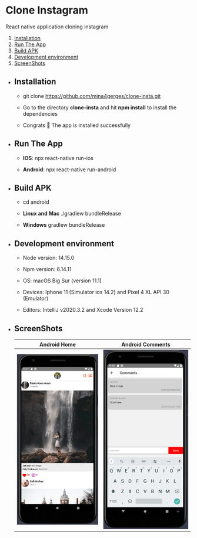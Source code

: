 # Clone Instagram

React native application cloning instagram

1. [Installation](#installation)
2. [Run The App](#runTheApp)
3. [Build APK](#buildAPK)
4. [Development environment](#developementEnvirement)
5. [ScreenShots](#screenShots)

- <h2 name="installation">Installation</h2>

    - git clone https://github.com/mina4gerges/clone-insta.git

    - Go to the directory **clone-insta** and hit **npm install** to install the dependencies

    - Congrats 🎉 The app is installed successfully

- <h2 name="runTheApp">Run The App</h2>

    - **IOS**: npx react-native run-ios

    - **Android**: npx react-native run-android

- <h2 name="buildAPK">Build APK</h2>

  - cd android

  - **Linux and Mac** ./gradlew bundleRelease

  - **Windows** gradlew bundleRelease

- <h2 name="developementEnvirement">Development environment</h2>

    - Node version: 14.15.0

    - Npm version: 6.14.11

    - OS: macOS Big Sur (version 11.1)
  
    - Devices: Iphone 11 (Simulator ios 14.2) and Pixel 4 XL API 30 (Emulator)
  
    - Editors: IntelliJ v2020.3.2 and Xcode Version 12.2

- <h2 name="screenShots">ScreenShots</h2>

  Android Home | Android Comments
    :-----------:|:-----------------: 
  ![androidHome](screenshots/android-home.PNG?raw=true) | ![androidComments](screenshots/android-comments.PNG?raw=true)
